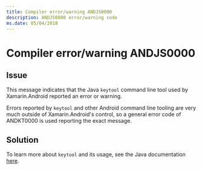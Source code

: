 ```yaml
---
title: Compiler error/warning ANDJS0000
description: ANDJS0000 error/warning code
ms.date: 05/04/2018
---
```

# Compiler error/warning ANDJS0000

## Issue

This message indicates that the Java `keytool` command line tool used by
Xamarin.Android reported an error or warning.

Errors reported by `keytool` and other Android command line tooling are very
much outside of Xamarin.Android's control, so a general error code of
ANDKT0000 is used reporting the exact message.

## Solution

To learn more about `keytool` and its usage, see the Java documentation
[here][keytool].

[keytool]: https://docs.oracle.com/javase/8/docs/technotes/tools/windows/keytool.html
